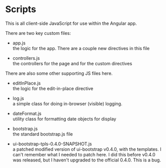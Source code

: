 
Scripts
========================

This is all client-side JavaScript for use within the Angular app. 

There are two key custom files: 

- app.js   
  the logic for the app. There are a couple new directives in this file 

- controllers.js  
  the controllers for the page and for the custom directives


There are also some other supporting JS files here. 


- editInPlace.js   
  the logic for the edit-in-place directive 

- log.js  
  a simple class for doing in-browser (visible) logging. 

- dateFormat.js    
  utility class for formatting date objects for display

- bootstrap.js   
  the standard bootstrap.js file

- ui-bootstrap-tpls-0.4.0-SNAPSHOT.js   
  a patched modified version of ui-bootstrap v0.4.0, with the templates. 
  I can't remember what I needed to patch here. I did this before v0.4.0
  was released, but I haven't upgraded to the official 0.4.0.  This is a bug. 


